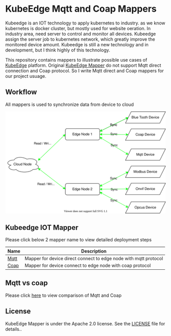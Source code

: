 # KubeEdge Mqtt and Coap Mappers

Kubeedge is an IOT technology to apply kubernetes to industry. as we know kubernetes is docker cluster, but mostly used for website oeration. In industry area, need server to control and monitor all devices. Kubeedge assign the server job to kubernetes network, which greatly improve the monitored device amount. Kubeedge is still a new technology and in development, but I think highly of this technology.

This repository contains mappers to illustrate possible use cases of [KubeEdge](https://github.com/kubeedge/kubeedge) platform. Original [KubeEdge Mapper](https://github.com/kubeedge/mappers-go) do not support Mqtt direct connection and Coap protocol. So I write Mqtt direct and Coap mappers for our project usuage.


## Workflow

All mappers is used to synchronize data from device to cloud

![data flow](kubeedge.svg)


## Kubeedge IOT Mapper
Please click below 2 mapper name to view detailed deployment steps

|Name | Description |
|---|---|
|  [Mqtt](./mappers-go/mappers/direct/README.md)     | Mapper for device direct connect to edge node with mqtt protocol
|[Coap](./mappers-go/mappers/coap/README.md) | Mapper for device connect to edge node with coap protocol

## Mqtt vs coap
Please click [here](./mappers-go/MQTT%20and%20CoAP.md) to view comparison of Mqtt and Coap

## License

KubeEdge Mapper is under the Apache 2.0 license. See the [LICENSE](LICENSE) file for details..